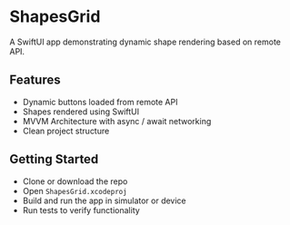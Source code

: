 # ShapesGrid
A SwiftUI app demonstrating dynamic shape rendering based on remote API.
## Features
- Dynamic buttons loaded from remote API
- Shapes rendered using SwiftUI
- MVVM Architecture with async / await networking
- Clean project structure
## Getting Started
- Clone or download the repo
- Open `ShapesGrid.xcodeproj`
- Build and run the app in simulator or device
- Run tests to verify functionality

